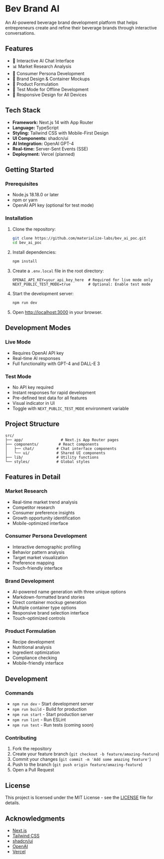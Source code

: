 # Bev Brand AI

An AI-powered beverage brand development platform that helps entrepreneurs create and refine their beverage brands through interactive conversations.

## Features

- 🤖 Interactive AI Chat Interface
- 📊 Market Research Analysis
- 👥 Consumer Persona Development
- 🎨 Brand Design & Container Mockups
- 🧪 Product Formulation
- 🔄 Test Mode for Offline Development
- 📱 Responsive Design for All Devices

## Tech Stack

- **Framework:** Next.js 14 with App Router
- **Language:** TypeScript
- **Styling:** Tailwind CSS with Mobile-First Design
- **UI Components:** shadcn/ui
- **AI Integration:** OpenAI GPT-4
- **Real-time:** Server-Sent Events (SSE)
- **Deployment:** Vercel (planned)

## Getting Started

### Prerequisites

- Node.js 18.18.0 or later
- npm or yarn
- OpenAI API key (optional for test mode)

### Installation

1. Clone the repository:
   ```bash
   git clone https://github.com/materialize-labs/bev_ai_poc.git
   cd bev_ai_poc
   ```

2. Install dependencies:
   ```bash
   npm install
   ```

3. Create a `.env.local` file in the root directory:
   ```env
   OPENAI_API_KEY=your_api_key_here  # Required for live mode only
   NEXT_PUBLIC_TEST_MODE=true        # Optional: Enable test mode
   ```

4. Start the development server:
   ```bash
   npm run dev
   ```

5. Open [http://localhost:3000](http://localhost:3000) in your browser.

## Development Modes

### Live Mode
- Requires OpenAI API key
- Real-time AI responses
- Full functionality with GPT-4 and DALL-E 3

### Test Mode
- No API key required
- Instant responses for rapid development
- Pre-defined test data for all features
- Visual indicator in UI
- Toggle with `NEXT_PUBLIC_TEST_MODE` environment variable

## Project Structure

```
src/
├── app/                 # Next.js App Router pages
├── components/         # React components
│   ├── chat/          # Chat interface components
│   └── ui/            # Shared UI components
├── lib/               # Utility functions
└── styles/            # Global styles
```

## Features in Detail

### Market Research
- Real-time market trend analysis
- Competitor research
- Consumer preference insights
- Growth opportunity identification
- Mobile-optimized interface

### Consumer Persona Development
- Interactive demographic profiling
- Behavior pattern analysis
- Target market visualization
- Preference mapping
- Touch-friendly interface

### Brand Development
- AI-powered name generation with three unique options
- Markdown-formatted brand stories
- Direct container mockup generation
- Multiple container type options
- Responsive brand selection interface
- Touch-optimized controls

### Product Formulation
- Recipe development
- Nutritional analysis
- Ingredient optimization
- Compliance checking
- Mobile-friendly interface

## Development

### Commands

- `npm run dev` - Start development server
- `npm run build` - Build for production
- `npm run start` - Start production server
- `npm run lint` - Run ESLint
- `npm run test` - Run tests (coming soon)

### Contributing

1. Fork the repository
2. Create your feature branch (`git checkout -b feature/amazing-feature`)
3. Commit your changes (`git commit -m 'Add some amazing feature'`)
4. Push to the branch (`git push origin feature/amazing-feature`)
5. Open a Pull Request

## License

This project is licensed under the MIT License - see the [LICENSE](LICENSE) file for details.

## Acknowledgments

- [Next.js](https://nextjs.org/)
- [Tailwind CSS](https://tailwindcss.com/)
- [shadcn/ui](https://ui.shadcn.com/)
- [OpenAI](https://openai.com/)
- [Vercel](https://vercel.com/)
